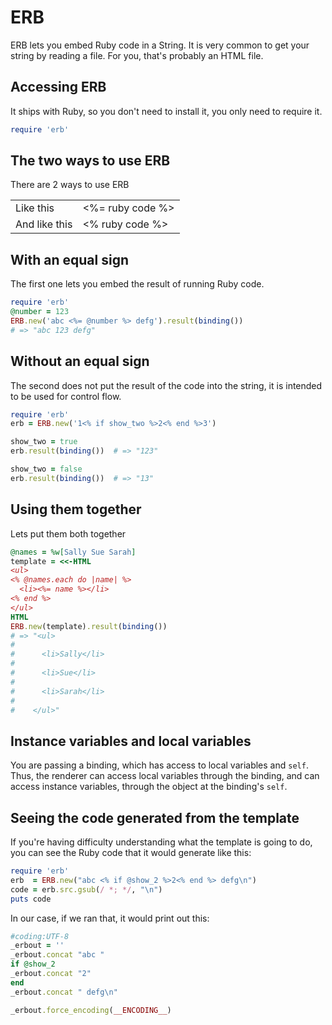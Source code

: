 ERB
===

ERB lets you embed Ruby code in a String.
It is very common to get your string by reading a file.
For you, that's probably an HTML file.

Accessing ERB
-------------

It ships with Ruby, so you don't need to install it,
you only need to require it.

```ruby
require 'erb'
```


The two ways to use ERB
-----------------------

There are 2 ways to use ERB

<table>
  <tr>
    <td>Like this</td>
    <td><%= ruby code %></td>
  </tr>
  <tr>
    <td>And like this</td>
    <td><%  ruby code %></td>
  </tr>
</table>


With an equal sign
------------------

The first one lets you embed the result of running Ruby code.

```ruby
require 'erb'
@number = 123
ERB.new('abc <%= @number %> defg').result(binding())
# => "abc 123 defg"
```

Without an equal sign
---------------------

The second does not put the result of the code into the string,
it is intended to be used for control flow.

```ruby
require 'erb'
erb = ERB.new('1<% if show_two %>2<% end %>3')

show_two = true
erb.result(binding())  # => "123"

show_two = false
erb.result(binding())  # => "13"
```

Using them together
-------------------

Lets put them both together

```ruby
@names = %w[Sally Sue Sarah]
template = <<-HTML
<ul>
<% @names.each do |name| %>
  <li><%= name %></li>
<% end %>
</ul>
HTML
ERB.new(template).result(binding())
# => "<ul>
#
#      <li>Sally</li>
#
#      <li>Sue</li>
#
#      <li>Sarah</li>
#
#    </ul>"
```

Instance variables and local variables
--------------------------------------

You are passing a binding, which has access to local variables and `self`.
Thus, the renderer can access local variables through the binding,
and can access instance variables, through the object at the binding's `self`.


Seeing the code generated from the template
-------------------------------------------

If you're having difficulty understanding
what the template is going to do, you
can see the Ruby code that it would generate
like this:

```ruby
require 'erb'
erb  = ERB.new("abc <% if @show_2 %>2<% end %> defg\n")
code = erb.src.gsub(/ *; */, "\n")
puts code
```

In our case, if we ran that, it would print out this:

```ruby
#coding:UTF-8
_erbout = ''
_erbout.concat "abc "
if @show_2
_erbout.concat "2"
end
_erbout.concat " defg\n"

_erbout.force_encoding(__ENCODING__)
```
